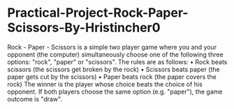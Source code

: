 # Practical-Project-Rock-Paper-Scissors-By-Hristincher0

Rock - Paper - Scissors is a simple two player game where you and your opponent (the computer) 
simultaneously choose one of the following three options: "rock", "paper" or "scissors". The rules are as follows:
•	Rock beats scissors (the scissors get broken by the rock)
•	Scissors beats paper (the paper gets cut by the scissors)
•	Paper beats rock (the paper covers the rock)
The winner is the player whose choice beats the choice of his opponent. 
If both players choose the same option (e.g. "paper"), the game outcome is "draw".

